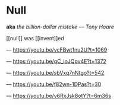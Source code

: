# Null

**aka** _the billion-dollar mistake &mdash; Tony Hoare_

[[null]] was [[invent]]ed

&mdash; <https://youtu.be/vcFBwt1nu2U?t=1069>

&mdash; <https://youtu.be/qC_ioJQpv4E?t=1372>

&mdash; <https://youtu.be/sbVxq7nNtgo?t=542>

&mdash; <https://youtu.be/f82wn-1DPas?t=30>

&mdash; <https://youtu.be/v6RxJsk8otY?t=6m36s>
